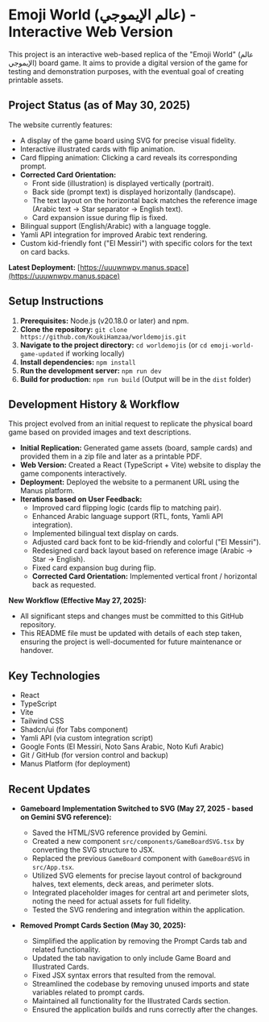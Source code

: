 # Emoji World (عالم الإيموجي) - Interactive Web Version

This project is an interactive web-based replica of the "Emoji World" (عالم الإيموجي) board game. It aims to provide a digital version of the game for testing and demonstration purposes, with the eventual goal of creating printable assets.

## Project Status (as of May 30, 2025)

The website currently features:
*   A display of the game board using SVG for precise visual fidelity.
*   Interactive illustrated cards with flip animation.
*   Card flipping animation: Clicking a card reveals its corresponding prompt.
*   **Corrected Card Orientation:**
    *   Front side (illustration) is displayed vertically (portrait).
    *   Back side (prompt text) is displayed horizontally (landscape).
    *   The text layout on the horizontal back matches the reference image (Arabic text -> Star separator -> English text).
    *   Card expansion issue during flip is fixed.
*   Bilingual support (English/Arabic) with a language toggle.
*   Yamli API integration for improved Arabic text rendering.
*   Custom kid-friendly font ("El Messiri") with specific colors for the text on card backs.

**Latest Deployment:** [https://uuuwnwpv.manus.space](https://uuuwnwpv.manus.space)

## Setup Instructions

1.  **Prerequisites:** Node.js (v20.18.0 or later) and npm.
2.  **Clone the repository:** `git clone https://github.com/KoukiHamzaa/worldemojis.git`
3.  **Navigate to the project directory:** `cd worldemojis` (or `cd emoji-world-game-updated` if working locally)
4.  **Install dependencies:** `npm install`
5.  **Run the development server:** `npm run dev`
6.  **Build for production:** `npm run build` (Output will be in the `dist` folder)

## Development History & Workflow

This project evolved from an initial request to replicate the physical board game based on provided images and text descriptions.

*   **Initial Replication:** Generated game assets (board, sample cards) and provided them in a zip file and later as a printable PDF.
*   **Web Version:** Created a React (TypeScript + Vite) website to display the game components interactively.
*   **Deployment:** Deployed the website to a permanent URL using the Manus platform.
*   **Iterations based on User Feedback:**
    *   Improved card flipping logic (cards flip to matching pair).
    *   Enhanced Arabic language support (RTL, fonts, Yamli API integration).
    *   Implemented bilingual text display on cards.
    *   Adjusted card back font to be kid-friendly and colorful ("El Messiri").
    *   Redesigned card back layout based on reference image (Arabic -> Star -> English).
    *   Fixed card expansion bug during flip.
    *   **Corrected Card Orientation:** Implemented vertical front / horizontal back as requested.

**New Workflow (Effective May 27, 2025):**
*   All significant steps and changes must be committed to this GitHub repository.
*   This README file must be updated with details of each step taken, ensuring the project is well-documented for future maintenance or handover.

## Key Technologies

*   React
*   TypeScript
*   Vite
*   Tailwind CSS
*   Shadcn/ui (for Tabs component)
*   Yamli API (via custom integration script)
*   Google Fonts (El Messiri, Noto Sans Arabic, Noto Kufi Arabic)
*   Git / GitHub (for version control and backup)
*   Manus Platform (for deployment)

## Recent Updates

*   **Gameboard Implementation Switched to SVG (May 27, 2025 - based on Gemini SVG reference):**
    *   Saved the HTML/SVG reference provided by Gemini.
    *   Created a new component `src/components/GameBoardSVG.tsx` by converting the SVG structure to JSX.
    *   Replaced the previous `GameBoard` component with `GameBoardSVG` in `src/App.tsx`.
    *   Utilized SVG elements for precise layout control of background halves, text elements, deck areas, and perimeter slots.
    *   Integrated placeholder images for central art and perimeter slots, noting the need for actual assets for full fidelity.
    *   Tested the SVG rendering and integration within the application.

*   **Removed Prompt Cards Section (May 30, 2025):**
    *   Simplified the application by removing the Prompt Cards tab and related functionality.
    *   Updated the tab navigation to only include Game Board and Illustrated Cards.
    *   Fixed JSX syntax errors that resulted from the removal.
    *   Streamlined the codebase by removing unused imports and state variables related to prompt cards.
    *   Maintained all functionality for the Illustrated Cards section.
    *   Ensured the application builds and runs correctly after the changes.
